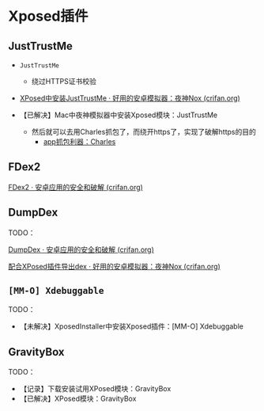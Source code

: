 # Xposed插件

## JustTrustMe

* `JustTrustMe`
  * 绕过HTTPS证书校验

* [XPosed中安装JustTrustMe · 好用的安卓模拟器：夜神Nox (crifan.org)](https://book.crifan.org/books/good_android_emulator_nox/website/usage/mac/xposed_install_justtrustme.html)
* 【已解决】Mac中夜神模拟器中安装Xposed模块：JustTrustMe
  * 然后就可以去用Charles抓包了，而绕开https了，实现了破解https的目的
    * [app抓包利器：Charles](https://book.crifan.org/books/app_capture_package_tool_charles/website/)

## FDex2

[FDex2 · 安卓应用的安全和破解 (crifan.org)](https://book.crifan.org/books/android_app_security_crack/website/android_crack_tool/app_to_dex/fdex2.html)

## DumpDex

TODO：

[DumpDex · 安卓应用的安全和破解 (crifan.org)](https://book.crifan.org/books/android_app_security_crack/website/android_crack_tool/app_to_dex/dumpdex.html)

[配合XPosed插件导出dex · 好用的安卓模拟器：夜神Nox (crifan.org)](https://book.crifan.org/books/good_android_emulator_nox/website/usage/mac/xposed_plugin_export_dex.html)

## `[MM-O] Xdebuggable`

TODO：

* 【未解决】XposedInstaller中安装Xposed插件：[MM-O] Xdebuggable

## GravityBox

TODO：

* 【记录】下载安装试用XPosed模块：GravityBox
* 【已解决】XPosed模块：GravityBox
